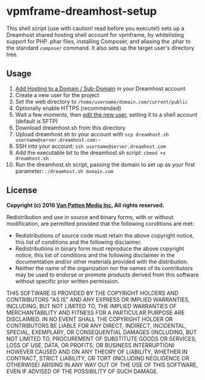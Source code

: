 # vpmframe-dreamhost-setup

This shell script (use with caution! read before you execute!) sets up a Dreamhost shared hosting shell account for vpmframe, by whitelisting support for PHP .phar files, installing Composer, and aliasing the .phar to the standard `composer` command. It also sets up the target user's directory tree.

## Usage

1.  [Add Hosting to a Domain / Sub-Domain](https://panel.dreamhost.com/index.cgi?tree=domain.manage&current_step=Index&next_step=ShowAddhttp&domain=) in your Dreamhost account
2.  Create a new user for the project
3.  Set the web directory to `/home/username/domain.com/current/public`
4.  Optionally enable HTTPS (recommended)
5.  Wait a few moments, then [edit the new user](https://panel.dreamhost.com/index.cgi?tree=users.users&), setting it to a shell account (default is SFTP)
6.  Download dreamhost.sh from this directory
7.  Upload dreamhost.sh to your account with `scp dreamhost.sh username@server.dreamhost.com:~`
8.  SSH into your account: `ssh username@server.dreamhost.com`
9.  Add the executable bit to the dreamhost.sh script: `chmod +x dreamhost.sh`
10. Run the dreamhost.sh script, passing the domain to set up as your first parameter: `./dreamhost.sh domain.com`

## License

**Copyright (c) 2016 [Van Patten Media Inc.](https://www.vanpattenmedia.com/) All rights reserved.**

Redistribution and use in source and binary forms, with or without modification, are permitted provided that the following conditions are met:

*   Redistributions of source code must retain the above copyright notice, this list of conditions and the following disclaimer.
*   Redistributions in binary form must reproduce the above copyright notice, this list of conditions and the following disclaimer in the documentation and/or other materials provided with the distribution.
*   Neither the name of the organization nor the names of its contributors may be used to endorse or promote products derived from this software without specific prior written permission.

THIS SOFTWARE IS PROVIDED BY THE COPYRIGHT HOLDERS AND CONTRIBUTORS "AS IS" AND ANY EXPRESS OR IMPLIED WARRANTIES, INCLUDING, BUT NOT LIMITED TO, THE IMPLIED WARRANTIES OF MERCHANTABILITY AND FITNESS FOR A PARTICULAR PURPOSE ARE DISCLAIMED. IN NO EVENT SHALL THE COPYRIGHT HOLDER OR CONTRIBUTORS BE LIABLE FOR ANY DIRECT, INDIRECT, INCIDENTAL, SPECIAL, EXEMPLARY, OR CONSEQUENTIAL DAMAGES (INCLUDING, BUT NOT LIMITED TO, PROCUREMENT OF SUBSTITUTE GOODS OR SERVICES; LOSS OF USE, DATA, OR PROFITS; OR BUSINESS INTERRUPTION) HOWEVER CAUSED AND ON ANY THEORY OF LIABILITY, WHETHER IN CONTRACT, STRICT LIABILITY, OR TORT (INCLUDING NEGLIGENCE OR OTHERWISE) ARISING IN ANY WAY OUT OF THE USE OF THIS SOFTWARE, EVEN IF ADVISED OF THE POSSIBILITY OF SUCH DAMAGE.
